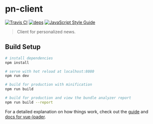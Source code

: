# pn-client
[![Travis CI](https://travis-ci.org/personalized-news/pn-client.svg?branch=master)](https://travis-ci.org/personalized-news/pn-client)
[![deps](https://img.shields.io/hackage-deps/v/lens.svg)](https://github.com/personalized-news/pn-client/network/dependencies)
[![JavaScript Style Guide](https://img.shields.io/badge/code_style-standard-brightgreen.svg)](https://standardjs.com)

> Client for personalized news.

## Build Setup

``` bash
# install dependencies
npm install

# serve with hot reload at localhost:8080
npm run dev

# build for production with minification
npm run build

# build for production and view the bundle analyzer report
npm run build --report
```

For a detailed explanation on how things work, check out the [guide](http://vuejs-templates.github.io/webpack/) and [docs for vue-loader](http://vuejs.github.io/vue-loader).
